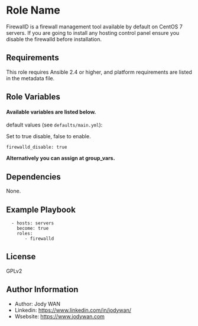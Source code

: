 Role Name
=========

FirewallD is a firewall management tool available by default on CentOS 7 servers.  If you are going to install any hosting control panel ensure you disable the firewalld before installation.

Requirements
------------

This role requires Ansible 2.4 or higher, and platform requirements are listed in the metadata file.

Role Variables
--------------

#### Available variables are listed below.

default values (see `defaults/main.yml`):


Set to true disable, false to enable.
```
firewalld_disable: true
```
**Alternatively you can assign at group_vars.**

Dependencies
------------

None.

Example Playbook
----------------
```
  - hosts: servers
    become: true
    roles:
       - firewalld
```

License
-------

GPLv2

Author Information
------------------

* Author: Jody WAN
* Linkedin: https://www.linkedin.com/in/jodywan/
* Wsebsite: https://www.jodywan.com
